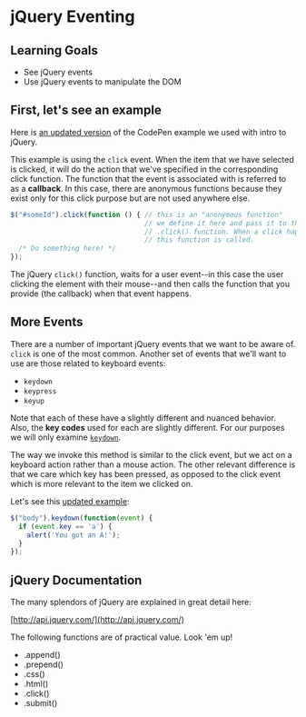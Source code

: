 # jQuery Eventing

## Learning Goals
- See jQuery events
- Use jQuery events to manipulate the DOM

## First, let's see an example
Here is [an updated version](http://codepen.io/kariabancroft/pen/gLaBve) of the CodePen example we used with intro to jQuery.

This example is using the `click` event. When the item that we have selected is clicked, it will do the action that we've specified in the corresponding click function. The function that the event is associated with is referred to as a __callback__. In this case, there are anonymous functions because they exist only for this click purpose but are not used anywhere else.

```javascript
$("#someId").click(function () { // this is an "anonymous function"
                                 // we define it here and pass it to the
                                 // .click() function. When a click happens,
                                 // this function is called.
  /* Do something here! */
});
```

The jQuery `click()` function, waits for a user event--in this case the
user clicking the element with their mouse--and then calls the
function that you provide (the callback) when that event happens.

## More Events
There are a number of important jQuery events that we want to be aware of. `click` is one of the most common. Another set of events that we'll want to use are those related to keyboard events:
- `keydown`
- `keypress`
- `keyup`

Note that each of these have a slightly different and nuanced behavior. Also, the __key codes__ used for each are slightly different. For our purposes we will only examine [`keydown`](https://api.jquery.com/keydown/).

The way we invoke this method is similar to the click event, but we act on a keyboard action rather than a mouse action. The other relevant difference is that we care which key has been pressed, as opposed to the click event which is more relevant to the item we clicked on.

Let's see this [updated example](http://codepen.io/kariabancroft/pen/woKYRR):

```javascript
$("body").keydown(function(event) {
  if (event.key == 'a') {
    alert('You got an A!');
  }
});
```

## jQuery Documentation

The many splendors of jQuery are explained in great detail here:

[http://api.jquery.com/](http://api.jquery.com/)

The following functions are of practical value. Look 'em up!

* .append()
* .prepend()
* .css()
* .html()
* .click()
* .submit()
